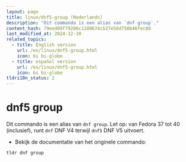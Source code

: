 ```yaml
---
layout: page
title: linux/dnf5-group (Nederlands)
description: "Dit commando is een alias van `dnf group`."
content_hash: 79eed09f79206c1180674cb27e50d750b46fec08
last_modified_at: 2024-12-10
related_topics:
  - title: English version
    url: /en/linux/dnf5-group.html
    icon: bi bi-globe
  - title: español version
    url: /es/linux/dnf5-group.html
    icon: bi bi-globe
tldri18n_status: 2
---
```

# dnf5 group

Dit commando is een alias van `dnf group`.
Let op: van Fedora 37 tot 40 (inclusief), runt `dnf` DNF V4 terwijl `dnf5` DNF V5 uitvoert.

- Bekijk de documentatie van het originele commando:

`tldr dnf group`
